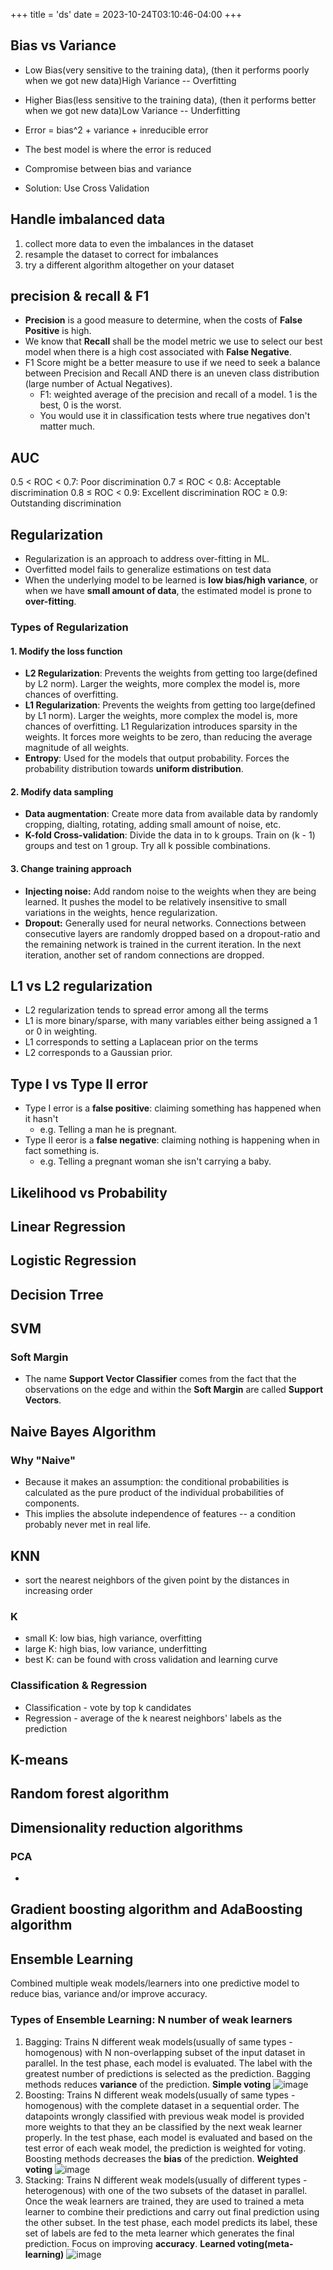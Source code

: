 +++
title = 'ds'
date = 2023-10-24T03:10:46-04:00
+++

## Bias vs Variance
- Low Bias(very sensitive to the training data), (then it performs poorly when we got new data)High Variance -- Overfitting
- Higher Bias(less sensitive to the training data), (then it performs better when we got new data)Low Variance -- Underfitting

- Error = bias^2 + variance + inreducible error
- The best model is where the error is reduced
- Compromise between bias and variance

- Solution: Use Cross Validation

## Handle imbalanced data
1. collect more data to even the imbalances in the dataset
2. resample the dataset to correct for imbalances
3. try a different algorithm altogether on your dataset

## precision & recall & F1
- **Precision** is a good measure to determine, when the costs of **False Positive** is high.
- We know that **Recall** shall be the model metric we use to select our best model when there is a high cost associated with **False Negative**.
- F1 Score might be a better measure to use if we need to seek a balance between Precision and Recall AND there is an uneven class distribution (large number of Actual Negatives).
    - F1: weighted average of the precision and recall of a model. 1 is the best, 0 is the worst. 
    - You would use it in classification tests where true negatives don't matter much.

## AUC
0.5 < ROC < 0.7: Poor discrimination
0.7 ≤ ROC < 0.8: Acceptable discrimination
0.8 ≤ ROC < 0.9: Excellent discrimination
ROC ≥ 0.9: Outstanding discrimination

## Regularization
- Regularization is an approach to address over-fitting in ML.
- Overfitted model fails to generalize estimations on test data
- When the underlying model to be learned is **low bias/high variance**, or when we have **small amount of data**, the estimated model is prone to **over-fitting**.
### Types of Regularization
#### 1. Modify the loss function
- **L2 Regularization**: Prevents the weights from getting too large(defined by L2 norm). Larger the weights, more complex the model is, more chances of overfitting.
- **L1 Regularization**: Prevents the weights from getting too large(defined by L1 norm). Larger the weights, more complex the model is, more chances of overfitting. L1 Regularization introduces sparsity in the weights. It forces more weights to be zero, than reducing the average magnitude of all weights.
- **Entropy**: Used for the models that output probability. Forces the probability distribution towards **uniform distribution**.
#### 2. Modify data sampling
- **Data augmentation**: Create more data from available data by randomly cropping, dialting, rotating, adding small amount of noise, etc.
- **K-fold Cross-validation**: Divide the data in to k groups. Train on (k - 1) groups and test on 1 group. Try all k possible combinations.
#### 3. Change training approach
- **Injecting noise:** Add random noise to the weights when they are being learned. It pushes the model to be relatively insensitive to small variations in the weights, hence regularization.
- **Dropout:** Generally used for neural networks. Connections between consecutive layers are randomly dropped based on a dropout-ratio and the remaining network is trained in the current iteration. In the next iteration, another set of random connections are dropped.

## L1 vs L2 regularization
- L2 regularization tends to spread error among all the terms
- L1 is more binary/sparse, with many variables either being assigned a 1 or 0 in weighting.
- L1 corresponds to setting a Laplacean prior on the terms
- L2 corresponds to a Gaussian prior.

## Type I vs Type II error
- Type I error is a **false positive**: claiming something has happened when it hasn't
    - e.g. Telling a man he is pregnant.
- Type II eeror is a **false negative**: claiming nothing is happening when in fact something is.
    - e.g. Telling a pregnant woman she isn't carrying a baby.

## Likelihood vs Probability


## Linear Regression
## Logistic Regression
## Decision Trree
## SVM
### Soft Margin
- The name **Support Vector Classifier** comes from the fact that the observations on the edge and within the **Soft Margin** are called **Support Vectors**.

## Naive Bayes Algorithm
### Why "Naive"
- Because it makes an assumption: the conditional probabilities is calculated as the pure product of the individual probabilities of components.
- This implies the absolute independence of features -- a condition probably never met in real life.

## KNN
- sort the nearest neighbors of the given point by the distances in increasing order

### K
- small K: low bias, high variance, overfitting
- large K: high bias, low variance, underfitting
- best K: can be found with cross validation and learning curve

### Classification & Regression
- Classification - vote by top k candidates
- Regression - average of the k nearest neighbors' labels as the prediction

## K-means
## Random forest algorithm
## Dimensionality reduction algorithms
### PCA
- 
## Gradient boosting algorithm and AdaBoosting algorithm

## Ensemble Learning
Combined multiple weak models/learners into one predictive model to reduce bias, variance and/or improve accuracy.

### Types of Ensemble Learning: N number of weak learners
1. Bagging: Trains N different weak models(usually of same types - homogenous) with N non-overlapping subset of the input dataset in parallel. In the test phase, each model is evaluated. The label with the greatest number of predictions is selected as the prediction. Bagging methods reduces **variance** of the prediction. **Simple voting**
![image](images-ds/bagging.webp)
2. Boosting: Trains N different weak models(usually of same types - homogenous) with the complete dataset in a sequential order. The datapoints wrongly classified with previous weak model is provided more weights to that they an be classified by the next weak learner properly. In the test phase, each model is evaluated and based on the test error of each weak model, the prediction is weighted for voting. Boosting methods decreases the **bias** of the prediction. **Weighted voting**
![image](images-ds/boosting.webp)
3. Stacking: Trains N different weak models(usually of different types - heterogenous) with one of the two subsets of the dataset in parallel. Once the weak learners are trained, they are used to trained a meta learner to combine their predictions and carry out final prediction using the other subset. In the test phase, each model predicts its label, these set of labels are fed to the meta learner which generates the final prediction. Focus on improving **accuracy**. **Learned voting(meta-learning)**
![image](images-ds/stacking.webp)

